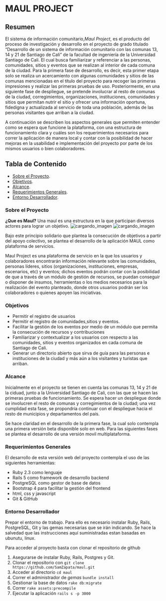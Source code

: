 # MAUL PROJECT

## Resumen

El sistema de información comunitario,*Maul Project*, es el producto del proceso de investigación y desarrollo en el proyecto de grado titulado “Desarrollo de un sistema de información comunitario con las comunas 13, 14 y 21 de Santiago de Cali” de la facultad de ingeniería de la Universidad Santiago de Cali. El cual busca familiarizar y referenciar a las personas, comunidades, sitios y eventos que se realizan al interior de cada comuna de la ciudad. Para la primera fase de desarrollo, es decir, esta primer etapa solo se realiza un acercamiento con algunas comunidades y sitios de las comunas mencionadas en el título del proyecto para recoger las primeras impresiones y realizar las primeras pruebas de uso. Posteriormente, en una siguiente fase de despliegue, se pretende involucrar al resto de comunas de la ciudad, corregimientos, organizaciones, instituciones, comunidades y sitios que permitan nutrir el sitio y ofrecer una información oportuna, fidedigna y actualizada al servicio de toda una población, además de las personas visitantes que arriban a la ciudad.

A continuación se describen los aspectos generales que permiten entender
como se espera que funcione la plataforma, con una estructura de funcionamiento clara y
cuáles son los requerimientos necesarios para correr la aplicación de manera local y contar con
la posibilidad de hacer mejoras en la usabilidad e implementación del proyecto por parte de
los mismos usuarios o bien colaboradores.

## Tabla de Contenido
- [Sobre el Proyecto](#sobre-el-proyecto).
- [Objetivos](#objetivos).
- [Alcance](#alcance).
- [Requerimientos Generales](#requerimientos-generales).
- [Entorno Desarrollador](#entorno-desarrollador).

### Sobre el Proyecto
**¿Que es Maul?**
Una maul es una estructura en la que participan diversos actores para lograr un objetivo.
![cargando_imagen](https://i2.wp.com/cd1.eju.tv/video/1406/PB1408070730.jpg) ![cargando_imagen](http://www.24horas.cl/internacional/article1362675.ece/ALTERNATES/w620h350/rescate_metro.JPG)

Bajo este principio solidario que plantea la consecución de objetivos a partir del apoyo colectivo, se plantea el desarrollo de la aplicación MAUL como plataforma de servicios.

Maul Project es una plataforma de servicio en la que los usuarios y colaboradores encontrarán información relevante sobre las comunidades, personas líderes, sitios (organizaciones, instituciones, empresas, escenarios, etc) y eventos; dichos eventos podrán contar con la posibilidad de que a través de un módulo de gestión de recursos, se puedan conseguir o disponer de insumos, herramientas o los medios necesarios para la realización del evento planteado, donde otros usuarios podrán ser los colaboradores o quienes apoyen las iniciativas.

### Objetivos

* Permitir el registro de usuarios
* Permitir el registro de comunidades,sitios y eventos.
* Facilitar la gestión de los eventos por medio de un módulo que permita la consecución de recursos y contribuciones
* Familiarizar y contextualizar a los usuarios con respecto a las comunidades, sitios y eventos organizados en cada comuna de Santiago de Cali.
* Generar un directorio abierto que sirva de guía para las personas e instituciones de la ciudad y más aún a los visitantes y turistas que arriban.

### Alcance

Inicialmente en el proyecto se tienen en cuenta las comunas 13, 14 y 21 de la ciduad, junto a la Universidad Santiago de Cali, con las que se hacen las primeras pruebas de funcionamiento. Se espera hacer un despliegue donde se involucren el resto de comunas y corregimientos de la ciudad; una vez cumplidad esta fase, se propondría continuar con el despliegue hacia el resto de municipios y departamentos del país.

Se hace claridad en el desarrollo de la primera fase, la cual solo contempla una primera versión beta disponible solo en web. Para las siguientes fases se plantea el desarrollo de una versión movil multiplataforma.

### Requerimientos Generales

El desarrollo de esta versión web del proyecto contempla el uso de las siguientes herramientas:

- Ruby 2.3 como lenguaje
- Rails 5 como framework de desarrollo backend
- PostgreSQL como gestor de base de datos
- Bootstrap 4 para facilitar la gestión del frontend
- html, css y javascript
- Git & GitHub

### Entorno Desarrollador

Prepar el entorno de trabajo. Para ello es necesario instalar Ruby, Rails, PostgreSQL, Git y las gemas necesarias que se irán indicando. Se hace la salvedad que las instrucciones aquí suministradas estan basadas en ubunutu, linux.

Para acceder al proyecto basta con clonar el repositorio de github

1. Asegurarse de instalar Ruby, Rails, Postgres y Git.
2. Clonar el repositorio con `git clone https://github.com/SamZapata/maul.git`
3. Acceder al directorio `cd maul`
4. Correr el administrador de *gemas* `bundle install`
5. Gestionar la base de datos `rake db:migrate`
6. Correr `rake assets:precompile`
7. Ejecutar la aplicación `rails s -p 3000`
